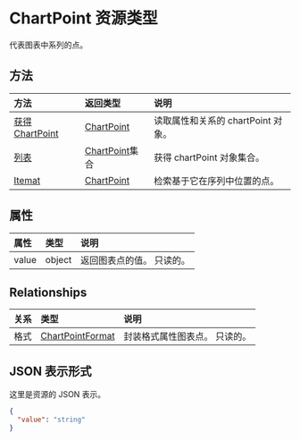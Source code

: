 # <a name="chartpoint-resource-type"></a>ChartPoint 资源类型

代表图表中系列的点。


## <a name="methods"></a>方法

| 方法           | 返回类型    |说明|
|:---------------|:--------|:----------|
|[获得 ChartPoint](../api/chartpoint_get.md) | [ChartPoint](chartpoint.md) |读取属性和关系的 chartPoint 对象。|
|[列表](../api/chartpoint_list.md) | [ChartPoint](chartpoint.md)集合 |获得 chartPoint 对象集合。 |
|[Itemat](../api/chartpointscollection_itemat.md)|[ChartPoint](chartpoint.md)|检索基于它在序列中位置的点。|

## <a name="properties"></a>属性
| 属性     | 类型   |说明|
|:---------------|:--------|:----------|
|value|object|返回图表点的值。 只读的。|

## <a name="relationships"></a>Relationships
| 关系 | 类型   |说明|
|:---------------|:--------|:----------|
|格式|[ChartPointFormat](chartpointformat.md)|封装格式属性图表点。 只读的。|

## <a name="json-representation"></a>JSON 表示形式

这里是资源的 JSON 表示。

<!-- {
  "blockType": "resource",
  "optionalProperties": [

  ],
  "@odata.type": "microsoft.graph.chartPoint"
}-->

```json
{
  "value": "string"
}

```

<!-- uuid: 8fcb5dbc-d5aa-4681-8e31-b001d5168d79
2015-10-25 14:57:30 UTC -->
<!-- {
  "type": "#page.annotation",
  "description": "ChartPoint resource",
  "keywords": "",
  "section": "documentation",
  "tocPath": ""
}-->